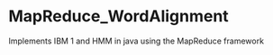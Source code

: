 MapReduce_WordAlignment
=======================

Implements IBM 1 and HMM in java using the MapReduce framework
